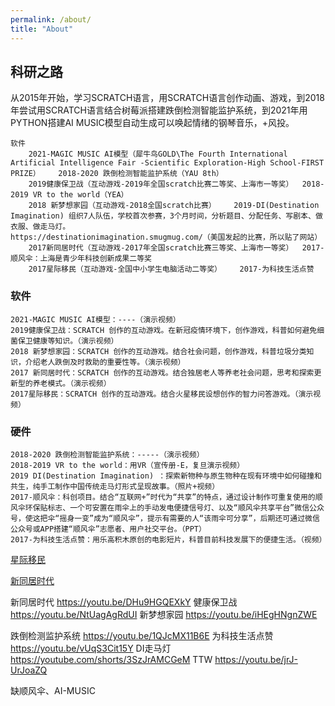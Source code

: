 ```yaml
---
permalink: /about/
title: "About"
---
```


## **科研之路**
从2015年开始，学习SCRATCH语言，用SCRATCH语言创作动画、游戏，到2018年尝试用SCRATCH语言结合树莓派搭建跌倒检测智能监护系统，到2021年用PYTHON搭建AI MUSIC模型自动生成可以唤起情绪的钢琴音乐，+风投。
```
软件
	2021-MAGIC MUSIC AI模型（犀牛鸟GOLD\The Fourth International Artificial Intelligence Fair -Scientific Exploration-High School-FIRST PRIZE）	2018-2020 跌倒检测智能监护系统（YAU 8th）
	2019健康保卫战（互动游戏-2019年全国scratch比赛二等奖、上海市一等奖）	2018-2019 VR to the world（YEA）
	2018 新梦想家园（互动游戏-2018全国scratch比赛）	2019-DI(Destination Imagination) 组织7人队伍，学校首次参赛，3个月时间，分析题目、分配任务、写剧本、做衣服、做走马灯。
https://destinationimagination.smugmug.com/（美国发起的比赛，所以贴了网站）
	2017新同居时代（互动游戏-2017年全国scratch比赛三等奖、上海市一等奖）	2017-顺风伞：上海是青少年科技创新成果二等奖
	2017星际移民（互动游戏-全国中小学生电脑活动二等奖）	2017-为科技生活点赞
```

### **软件**
```
2021-MAGIC MUSIC AI模型：----（演示视频）
2019健康保卫战：SCRATCH 创作的互动游戏。在新冠疫情环境下，创作游戏，科普如何避免细菌保卫健康等知识。（演示视频）
2018 新梦想家园：SCRATCH 创作的互动游戏。结合社会问题，创作游戏，科普垃圾分类知识，介绍老人跌倒及时救助的重要性等。（演示视频）
2017 新同居时代：SCRATCH 创作的互动游戏。结合独居老人等养老社会问题，思考和探索更新型的养老模式。（演示视频）
2017星际移民：SCRATCH 创作的互动游戏。结合火星移民设想创作的智力问答游戏。（演示视频）
```

### **硬件**
```
2018-2020 跌倒检测智能监护系统：-----（演示视频）
2018-2019 VR to the world：用VR（宣传册-E，复旦演示视频）
2019 DI(Destination Imagination) ：探索新物种与原生物种在现有环境中如何碰撞和共生，纯手工制作中国传统走马灯形式呈现故事。（照片+视频）
2017-顺风伞：科创项目。结合“互联网+”时代为“共享”的特点，通过设计制作可重复使用的顺风伞环保贴标志、一个可安置在雨伞上的手动发电便捷信号灯、以及“顺风伞共享平台”微信公众号，使这把伞“摇身一变”成为“顺风伞”，提示有需要的人“该雨伞可分享”，后期还可通过微信公众号或APP搭建“顺风伞”志愿者、用户社交平台。（PPT）
2017-为科技生活点赞：用乐高积木原创的电影短片，科普目前科技发展下的便捷生活。（视频）
```

[星际移民](https://youtu.be/Mk8W5EYjwU4)

<a href="https://youtu.be/DHu9HGQEXkY" target="_blank">新同居时代</a>

新同居时代 https://youtu.be/DHu9HGQEXkY
健康保卫战 https://youtu.be/NtUagAgRdUI
新梦想家园 https://youtu.be/iHEgHNgnZWE

跌倒检测监护系统 https://youtu.be/1QJcMX11B6E
为科技生活点赞 https://youtu.be/vUqS3Cit15Y
DI走马灯 https://youtube.com/shorts/3SzJrAMCGeM
TTW https://youtu.be/jrJ-UrJoaZQ

缺顺风伞、AI-MUSIC
